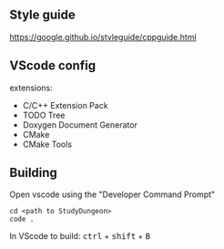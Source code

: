 ## Style guide

https://google.github.io/styleguide/cppguide.html

## VScode config

extensions:
- C/C++ Extension Pack
- TODO Tree
- Doxygen Document Generator
- CMake
- CMake Tools

## Building

Open vscode using the "Developer Command Prompt"
```
cd <path to StudyDungeon>
code .
```

In VScode to build:
<kbd>ctrl</kbd> + <kbd>shift</kbd> + <kbd>B</kbd>
